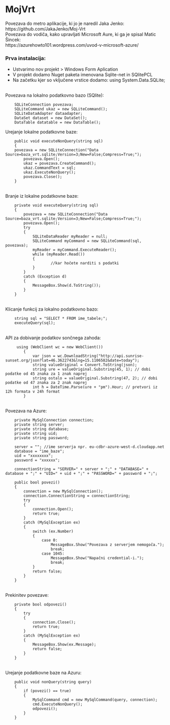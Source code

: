 <h1>MojVrt</h1>
Povezava do metro aplikacije, ki jo je naredil Jaka Jenko:</br> https://github.com/JakaJenko/Moj-Vrt </br>
Povezava do vodiča, kako upravljati Microsoft Aure, ki ga je spisal Matic Šincek:</br> https://azurehowto101.wordpress.com/uvod-v-microsoft-azure/ </br>
<h3>Prva instalacija:</h3>
<ul>
        <li>Ustvarimo nov projekt > Windows Form Aplication</li>
        <li>V projekt dodamo Nuget paketa imenovana Sqlite-net in SQlitePCL</li>
        <li>Na začetku kjer so vključene vrstice dodamo: using System.Data.SQLite;</li>
</ul>
</br>Povezava na lokalno podatkovno bazo (SQlite):

        SQLiteConnection povezava;
        SQLiteCommand ukaz = new SQLiteCommand();
        SQLiteDataAdapter dataadapter;
        DataSet dataset = new DataSet();
        DataTable datatable = new DataTable();
        
Urejanje lokalne podatkovne baze:

        public void executeNonQuery(string sql)
        {
        povezava = new SQLiteConnection("Data    Source=baza_vrt.sqlite;Version=3;New=False;Compress=True;");
            povezava.Open();
            ukaz = povezava.CreateCommand();
            ukaz.CommandText = sql;
            ukaz.ExecuteNonQuery();
            povezava.Close();
        }
</br>
Branje iz lokalne podatkovne baze:

        private void executeQuery(string sql)
        {
            povezava = new SQLiteConnection("Data Source=baza_vrt.sqlite;Version=3;New=False;Compress=True;");
            povezava.Open();
            try
            {
                SQLiteDataReader myReader = null;
                SQLiteCommand myCommand = new SQLiteCommand(sql, povezava);
                myReader = myCommand.ExecuteReader();
                while (myReader.Read())
                {
                        //kar hočete narditi s podatki
                }
            }
            catch (Exception d)
            {
                MessageBox.Show(d.ToString());
            }
        }

</br>Klicanje funkcij za lokalno podatkovno bazo:

        string sql = "SELECT * FROM ime_tabele;";
        executeQuery(sql);
        
</br>API za dobivanje podatkov sončnega zahoda:

         using (WebClient wc = new WebClient())
            {
                var json = wc.DownloadString("http://api.sunrise-sunset.org/json?lat=46.3622743&lng=15.1106582&date=today");
                string valueOriginal = Convert.ToString(json);
                string ure = valueOriginal.Substring(45, 1); // dobi podatke od 45 znaka za 1 znak naprej
                string ostalo = valueOriginal.Substring(47, 2); // dobi podatke od 47 znaka za 2 znak naprej
                int h = DateTime.Parse(ure + "pm").Hour; // pretvori iz 12h formata v 24h format
            }
</br>
Povezava na Azure:

        private MySqlConnection connection;
        private string server;
        private string database;
        private string uid;
        private string password;
        
        server = ""; //ime serverja npr. eu-cdbr-azure-west-d.cloudapp.net
        database = "ime_baze";
        uid = "xxxxxxxx";
        password = "xxxxxx";
        
        connectionString = "SERVER=" + server + ";" + "DATABASE=" + database + ";" + "UID=" + uid + ";" + "PASSWORD=" + password + ";";
        
        public bool povezi()
        {
            connection = new MySqlConnection();
            connection.ConnectionString = connectionString;
            try
            {
                connection.Open();
                return true;
            }
            catch (MySqlException ex)
            {
                switch (ex.Number)
                {
                    case 0:
                        MessageBox.Show("Povezava z serverjem nemogoča.");
                        break;
                    case 1045:
                        MessageBox.Show("Napačni credential-i.");
                        break;
                }
                return false;
            }
        }
</br>
Prekinitev povezave:

        private bool odpovezi()
        {
            try
            {
                connection.Close();
                return true;
            }
            catch (MySqlException ex)
            {
                MessageBox.Show(ex.Message);
                return false;
            }
        }

</br>Urejanje podatkovne baze na Azuru:

        public void nonQuery(string query)
        {
            if (povezi() == true)
            {
                MySqlCommand cmd = new MySqlCommand(query, connection);
                cmd.ExecuteNonQuery();
                odpovezi();
            }
        }  
